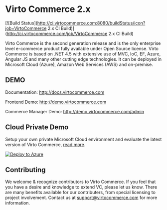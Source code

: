 Virto Commerce 2.x
============
[![Build Status](http://ci.virtocommerce.com:8080/buildStatus/icon?job=VirtoCommerce 2.x CI Build)](http://ci.virtocommerce.com/job/VirtoCommerce 2.x CI Build)

Virto Commerce is the second generation release and is the only enterprise level e-commerce product fully available under Open Source license. Virto Commerce is based on .NET 4.5 with extensive use of MVC, IoC, EF, Azure, Angular JS and many other cutting edge technologies. It can be deployed in Microsoft Cloud (Azure), Amazon Web Services (AWS) and on-premise.

DEMO
-----------

Documentation: http://docs.virtocommerce.com

Frontend Demo: http://demo.virtocommerce.com

Commerce Manager Demo: http://demo.virtocommerce.com/admin

Cloud Private Demo
-----------

Setup your own private Microsoft Cloud environment and evaluate the latest version of Virto Commerce, <a href="http://docs.virtocommerce.com/display/vc2devguide/Deploy+from+GitHub+to+Microsoft+Cloud+Azure" target="_blank">read more</a>.

<a href="https://azuredeploy.net/" target="_blank">
  <img alt="Deploy to Azure" src="http://azuredeploy.net/deploybutton.png"/>
</a>

Contributing
-----------
We welcome & recognize contributors to Virto Commerce. If you feel that you have a desire and knowledge to extend VC, 
please let us know. There are many benefits available for our contributers, from special licensing to project
involvement. Contact us at support@virtocommerce.com for more information.

